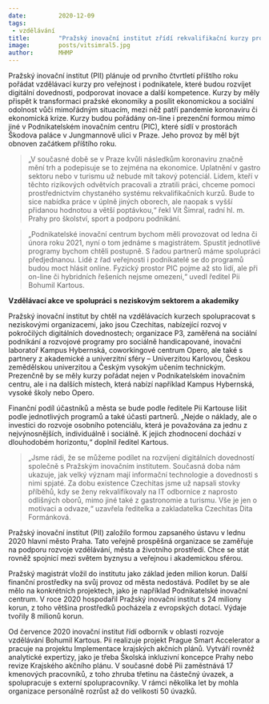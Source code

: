 ```yaml
---
date:         2020-12-09
tags:         
 - vzdělávání
title:        "Pražský inovační institut zřídí rekvalifikační kurzy pro rozvoj digitálních dovedností a dalších kompetencí. Mají přispět k řešení covidové krize"
image: 	      posts/vitsimral5.jpg
author:       MHMP
---
```


Pražský inovační institut (PII) plánuje od prvního čtvrtletí příštího roku pořádat vzdělávací kurzy pro veřejnost i podnikatele, které budou rozvíjet digitální dovednosti, podporovat inovace a další kompetence. Kurzy by měly přispět k transformaci pražské ekonomiky a posílit ekonomickou a sociální odolnost vůči mimořádným situacím, mezi něž patří pandemie koronaviru či ekonomická krize. Kurzy budou pořádány on-line i prezenční formou mimo jiné v Podnikatelském inovačním centru (PIC), které sídlí v prostorách Škodova paláce v Jungmannově ulici v Praze. Jeho provoz by měl být obnoven začátkem příštího roku.

> „V současné době se v Praze kvůli následkům koronaviru značně mění trh a podepisuje se to zejména na ekonomice. Uplatnění v gastro sektoru nebo v turismu už nebude mít takový potenciál. Lidem, kteří v těchto rizikových odvětvích pracovali a ztratili práci, chceme pomoci prostřednictvím chystaného systému rekvalifikačních kurzů. Bude to sice nabídka práce v úplně jiných oborech, ale naopak s vyšší přidanou hodnotou a větší poptávkou,“ řekl Vít Šimral, radní hl. m. Prahy pro školství, sport a podporu podnikání.

> „Podnikatelské inovační centrum bychom měli provozovat od ledna či února roku 2021, nyní o tom jednáme s magistrátem. Spustit jednotlivé programy bychom chtěli postupně. S řadou partnerů máme spolupráci předjednanou. Lidé z řad veřejnosti i podnikatelé se do programů budou moct hlásit online. Fyzický prostor PIC pojme až sto lidí, ale při on-line či hybridních řešeních nejsme omezeni,“ uvedl ředitel Pii Bohumil Kartous.

**Vzdělávací akce ve spolupráci s neziskovým sektorem a akademiky**

Pražský inovační institut by chtěl na vzdělávacích kurzech spolupracovat s neziskovými organizacemi, jako jsou Czechitas, nabízející rozvoj v pokročilých digitálních dovednostech; organizace P3, zaměřená na sociální podnikání a rozvojové programy pro sociálně handicapované, inovační laboratoř Kampus Hybernská, coworkingové centrum Opero, ale také s partnery z akademické a univerzitní sféry – Univerzitou Karlovou, Českou zemědělskou univerzitou a Českým vysokým učením technickým. Prezenčně by se měly kurzy pořádat nejen v Podnikatelském inovačním centru, ale i na dalších místech, která nabízí například Kampus Hybernská, vysoké školy nebo Opero.

Finanční podíl účastníků a města se bude podle ředitele Pii Kartouse lišit podle jednotlivých programů a také účasti partnerů. „Nejde o náklady, ale o investici do rozvoje osobního potenciálu, která je považována za jednu z nejvýnosnějších, individuálně i sociálně. K jejich zhodnocení dochází v dlouhodobém horizontu,“ doplnil ředitel Kartous.

> „Jsme rádi, že se můžeme podílet na rozvíjení digitálních dovedností společně s Pražským inovačním institutem. Současná doba nám ukazuje, jak velký význam mají informační technologie a dovednosti s nimi spjaté. Za dobu existence Czechitas jsme už napsali stovky příběhů, kdy se ženy rekvalifikovaly na IT odbornice z naprosto odlišných oborů, mimo jiné také z gastronomie a turismu. Vše je jen o motivaci a odvaze,“ uzavřela ředitelka a zakladatelka Czechitas Dita Formánková.

Pražský inovační institut (PII) založilo formou zapsaného ústavu v lednu 2020 hlavní město Praha. Tato veřejně prospěšná organizace se zaměřuje na podporu rozvoje vzdělávání, města a životního prostředí. Chce se stát rovněž spojnicí mezi světem byznysu a veřejnou i akademickou sférou.

Pražský magistrát vložil do institutu jako základ jeden milion korun. Další finanční prostředky na svůj provoz od města nedostává. Podílet by se ale mělo na konkrétních projektech, jako je například Podnikatelské inovační centrum. V roce 2020 hospodařil Pražský inovační institut s 24 miliony korun, z toho většina prostředků pocházela z evropských dotací. Výdaje tvořily 8 milionů korun.

Od července 2020 inovační institut řídí odborník v oblasti rozvoje vzdělávání Bohumil Kartous. Pii realizuje projekt Prague Smart Accelerator a pracuje na projektu Implementace krajských akčních plánů. Vytváří rovněž analytické expertizy, jako je třeba Školská inkluzivní koncepce Prahy nebo revize Krajského akčního plánu. V současné době Pii zaměstnává 17 kmenových pracovníků, z toho zhruba třetinu na částečný úvazek, a spolupracuje s externí spolupracovníky. V rámci několika let by mohla organizace personálně rozrůst až do velikosti 50 úvazků.
